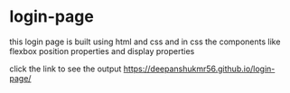 # login-page
this login page is built using html and css and in css the components like flexbox position properties and display properties

click the link to see the output
https://deepanshukmr56.github.io/login-page/
